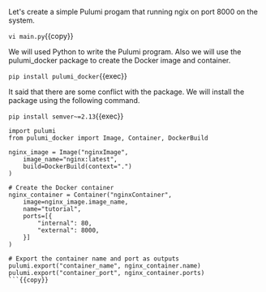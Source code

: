 Let's create a simple Pulumi progam that running ngix on port 8000 on the system.


`vi main.py`{{copy}}

We will used Python to write the Pulumi program. Also we will use the pulumi_docker package to create the Docker image and container.

`pip install pulumi_docker`{{exec}}

It said that there are some conflict with the package. We will install the package using the following command.

`pip install semver~=2.13`{{exec}}

```
import pulumi
from pulumi_docker import Image, Container, DockerBuild

nginx_image = Image("nginxImage",
    image_name="nginx:latest",
    build=DockerBuild(context=".")
)

# Create the Docker container
nginx_container = Container("nginxContainer",
    image=nginx_image.image_name,
    name="tutorial",
    ports=[{
        "internal": 80,
        "external": 8000,
    }]
)

# Export the container name and port as outputs
pulumi.export("container_name", nginx_container.name)
pulumi.export("container_port", nginx_container.ports) 
```{{copy}}

